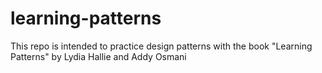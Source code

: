 # learning-patterns
This repo is intended to practice design patterns with the book "Learning Patterns" by Lydia Hallie and Addy Osmani
